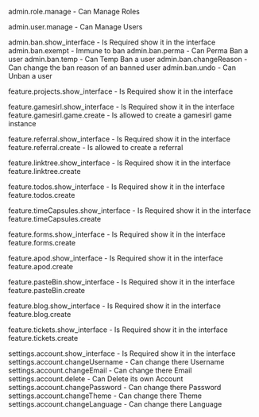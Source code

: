 admin.role.manage - Can Manage Roles

admin.user.manage - Can Manage Users

admin.ban.show_interface - Is Required show it in the interface
admin.ban.exempt - Immune to ban
admin.ban.perma - Can Perma Ban a user
admin.ban.temp - Can Temp Ban a user
admin.ban.changeReason - Can change the ban reason of an banned user
admin.ban.undo - Can Unban a user

feature.projects.show_interface - Is Required show it in the interface

feature.gamesirl.show_interface - Is Required show it in the interface
feature.gamesirl.game.create - Is allowed to create a gamesirl game instance

feature.referral.show_interface - Is Required show it in the interface
feature.referral.create - Is allowed to create a referral

feature.linktree.show_interface - Is Required show it in the interface
feature.linktree.create

feature.todos.show_interface - Is Required show it in the interface
feature.todos.create

feature.timeCapsules.show_interface - Is Required show it in the interface
feature.timeCapsules.create

feature.forms.show_interface - Is Required show it in the interface
feature.forms.create

feature.apod.show_interface - Is Required show it in the interface
feature.apod.create

feature.pasteBin.show_interface - Is Required show it in the interface
feature.pasteBin.create

feature.blog.show_interface - Is Required show it in the interface
feature.blog.create

feature.tickets.show_interface - Is Required show it in the interface
feature.tickets.create

settings.account.show_interface - Is Required show it in the interface
settings.account.changeUsername - Can change there Username
settings.account.changeEmail - Can change there Email
settings.account.delete - Can Delete its own Account
settings.account.changePassword - Can change there Password
settings.account.changeTheme - Can change there Theme
settings.account.changeLanguage - Can change there Language